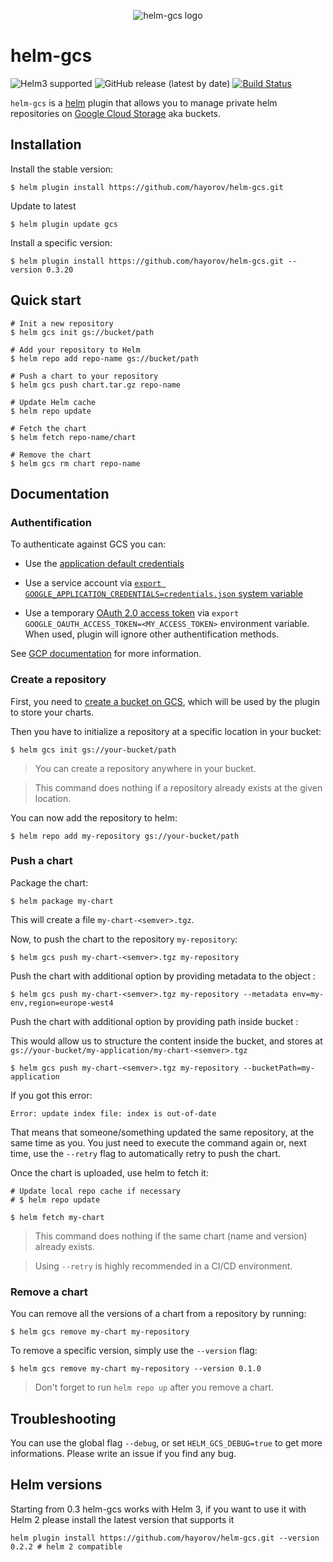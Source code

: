 <p align="center">
	<img src="https://raw.githubusercontent.com/hayorov/helm-gcs/master/assets/helm-gcs-logo.png" alt="helm-gcs logo"/>
</p>

# helm-gcs

![Helm3 supported](https://img.shields.io/badge/Helm%203-supported-green)
![GitHub release (latest by date)](https://img.shields.io/github/v/release/hayorov/helm-gcs)
[![Build Status](https://github.com/hayorov/helm-gcs/workflows/release/badge.svg)](https://github.com/hayorov/helm-gcs/releases/latest)

`helm-gcs` is a [helm](https://github.com/kubernetes/helm) plugin that allows you to manage private helm repositories on [Google Cloud Storage](https://cloud.google.com/storage/) aka buckets.

## Installation

Install the stable version:

```shell
$ helm plugin install https://github.com/hayorov/helm-gcs.git
```

Update to latest

```shell
$ helm plugin update gcs
```

Install a specific version:

```shell
$ helm plugin install https://github.com/hayorov/helm-gcs.git --version 0.3.20
```

## Quick start

```shell
# Init a new repository
$ helm gcs init gs://bucket/path

# Add your repository to Helm
$ helm repo add repo-name gs://bucket/path

# Push a chart to your repository
$ helm gcs push chart.tar.gz repo-name

# Update Helm cache
$ helm repo update

# Fetch the chart
$ helm fetch repo-name/chart

# Remove the chart
$ helm gcs rm chart repo-name
```

## Documentation

### Authentification

To authenticate against GCS you can:

- Use the [application default credentials](https://cloud.google.com/sdk/gcloud/reference/auth/application-default/)

- Use a service account via [`export GOOGLE_APPLICATION_CREDENTIALS=credentials.json` system variable](https://cloud.google.com/docs/authentication/getting-started)

- Use a temporary [OAuth 2.0 access token](https://developers.google.com/identity/protocols/oauth2) via `export GOOGLE_OAUTH_ACCESS_TOKEN=<MY_ACCESS_TOKEN>` environment variable. When used, plugin will ignore other authentification methods.

See [GCP documentation](https://cloud.google.com/docs/authentication/production#providing_credentials_to_your_application) for more information.

### Create a repository

First, you need to [create a bucket on GCS](https://cloud.google.com/storage/docs/creating-buckets), which will be used by the plugin to store your charts.

Then you have to initialize a repository at a specific location in your bucket:

```shell
$ helm gcs init gs://your-bucket/path
```

> You can create a repository anywhere in your bucket.

> This command does nothing if a repository already exists at the given location.

You can now add the repository to helm:

```shell
$ helm repo add my-repository gs://your-bucket/path
```

### Push a chart

Package the chart:

```shell
$ helm package my-chart
```

This will create a file `my-chart-<semver>.tgz`.

Now, to push the chart to the repository `my-repository`:

```shell
$ helm gcs push my-chart-<semver>.tgz my-repository
```

Push the chart with additional option by providing metadata to the object :

```shell
$ helm gcs push my-chart-<semver>.tgz my-repository --metadata env=my-env,region=europe-west4
```

Push the chart with additional option by providing path inside bucket :

This would allow us to structure the content inside the bucket, and stores at `gs://your-bucket/my-application/my-chart-<semver>.tgz`

```shell
$ helm gcs push my-chart-<semver>.tgz my-repository --bucketPath=my-application
```

If you got this error:

```shell
Error: update index file: index is out-of-date
```

That means that someone/something updated the same repository, at the same time as you. You just need to execute the command again or, next time, use the `--retry` flag to automatically retry to push the chart.

Once the chart is uploaded, use helm to fetch it:

```shell
# Update local repo cache if necessary
# $ helm repo update

$ helm fetch my-chart
```

> This command does nothing if the same chart (name and version) already exists.

> Using `--retry` is highly recommended in a CI/CD environment.

### Remove a chart

You can remove all the versions of a chart from a repository by running:

```shell
$ helm gcs remove my-chart my-repository
```

To remove a specific version, simply use the `--version` flag:

```shell
$ helm gcs remove my-chart my-repository --version 0.1.0
```

> Don't forget to run `helm repo up` after you remove a chart.

## Troubleshooting

You can use the global flag `--debug`, or set `HELM_GCS_DEBUG=true` to get more informations. Please write an issue if you find any bug.

## Helm versions

Starting from 0.3 helm-gcs works with Helm 3, if you want to use it with Helm 2 please install the latest version that supports it

```shell
helm plugin install https://github.com/hayorov/helm-gcs.git --version 0.2.2 # helm 2 compatible
```
